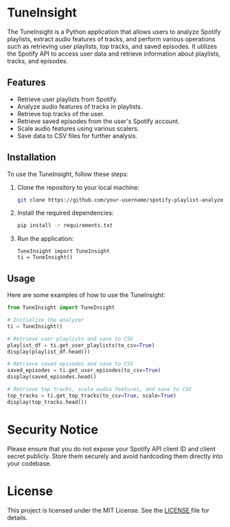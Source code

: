 # TuneInsight

The TuneInsight is a Python application that allows users to analyze Spotify playlists, extract audio features of tracks, and perform various operations such as retrieving user playlists, top tracks, and saved episodes. It utilizes the Spotify API to access user data and retrieve information about playlists, tracks, and episodes.

## Features

- Retrieve user playlists from Spotify.
- Analyze audio features of tracks in playlists.
- Retrieve top tracks of the user.
- Retrieve saved episodes from the user's Spotify account.
- Scale audio features using various scalers.
- Save data to CSV files for further analysis.

## Installation

To use the TuneInsight, follow these steps:

1. Clone the repository to your local machine:

   ```bash
   git clone https://github.com/your-username/spotify-playlist-analyzer.git
   ```
2. Install the required dependencies:

   ```bash
   pip install -r requirements.txt
   ```
3. Run the application:

   ```bashfrom
   TuneInsight import TuneInsight
   ti = TuneInsight()
   ```

## Usage

Here are some examples of how to use the TuneInsight:

```python
from TuneInsight import TuneInsight

# Initialize the analyzer
ti = TuneInsight()

# Retrieve user playlists and save to CSV
playlist_df = ti.get_user_playlists(to_csv=True)
display(playlist_df.head())

# Retrieve saved episodes and save to CSV
saved_episodes = ti.get_user_episodes(to_csv=True)
display(saved_episodes.head()

# Retrieve top tracks, scale audio features, and save to CSV
top_tracks = ti.get_top_tracks(to_csv=True, scale=True)
display(top_tracks.head())
```

# Security Notice

Please ensure that you do not expose your Spotify API client ID and client secret publicly. Store them securely and avoid hardcoding them directly into your codebase.

# License

This project is licensed under the MIT License. See the [LICENSE ](LICENSE)file for details.
